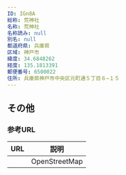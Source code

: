```yaml
---
ID: IGn8A
総称: 荒神社
名称: 荒神社
名称読み: null
別名: null
都道府県: 兵庫県
区域: 神戸市
緯度: 34.6848262
経度: 135.1813391
郵便番号: 6500022
住所: 兵庫県神戸市中央区元町通５丁目６−１５
---
```


## その他

### 参考URL

| URL | 説明          |
| --- | ------------- |
|     | OpenStreetMap |
